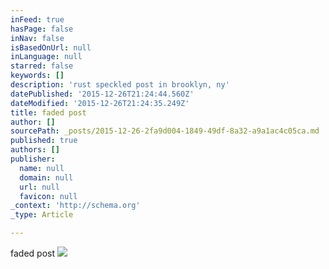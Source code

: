 ```yaml
---
inFeed: true
hasPage: false
inNav: false
isBasedOnUrl: null
inLanguage: null
starred: false
keywords: []
description: 'rust speckled post in brooklyn, ny'
datePublished: '2015-12-26T21:24:44.560Z'
dateModified: '2015-12-26T21:24:35.249Z'
title: faded post
author: []
sourcePath: _posts/2015-12-26-2fa9d004-1849-49df-8a32-a9a1ac4c05ca.md
published: true
authors: []
publisher:
  name: null
  domain: null
  url: null
  favicon: null
_context: 'http://schema.org'
_type: Article

---
```

faded post
![](https://the-grid-user-content.s3-us-west-2.amazonaws.com/31c68d44-b7ae-403a-8af1-67a1d6a47fe8.jpg)